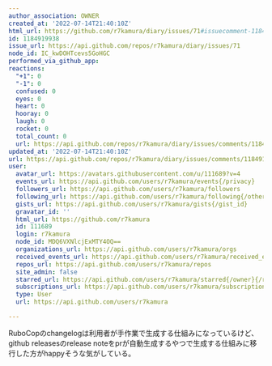```yaml
---
author_association: OWNER
created_at: '2022-07-14T21:40:10Z'
html_url: https://github.com/r7kamura/diary/issues/71#issuecomment-1184919938
id: 1184919938
issue_url: https://api.github.com/repos/r7kamura/diary/issues/71
node_id: IC_kwDOHTcevs5GoHGC
performed_via_github_app: 
reactions:
  "+1": 0
  "-1": 0
  confused: 0
  eyes: 0
  heart: 0
  hooray: 0
  laugh: 0
  rocket: 0
  total_count: 0
  url: https://api.github.com/repos/r7kamura/diary/issues/comments/1184919938/reactions
updated_at: '2022-07-14T21:40:10Z'
url: https://api.github.com/repos/r7kamura/diary/issues/comments/1184919938
user:
  avatar_url: https://avatars.githubusercontent.com/u/111689?v=4
  events_url: https://api.github.com/users/r7kamura/events{/privacy}
  followers_url: https://api.github.com/users/r7kamura/followers
  following_url: https://api.github.com/users/r7kamura/following{/other_user}
  gists_url: https://api.github.com/users/r7kamura/gists{/gist_id}
  gravatar_id: ''
  html_url: https://github.com/r7kamura
  id: 111689
  login: r7kamura
  node_id: MDQ6VXNlcjExMTY4OQ==
  organizations_url: https://api.github.com/users/r7kamura/orgs
  received_events_url: https://api.github.com/users/r7kamura/received_events
  repos_url: https://api.github.com/users/r7kamura/repos
  site_admin: false
  starred_url: https://api.github.com/users/r7kamura/starred{/owner}{/repo}
  subscriptions_url: https://api.github.com/users/r7kamura/subscriptions
  type: User
  url: https://api.github.com/users/r7kamura

---
```

RuboCopのchangelogは利用者が手作業で生成する仕組みになっているけど、github releasesのrelease noteをprが自動生成するやつで生成する仕組みに移行した方がhappyそうな気がしている。